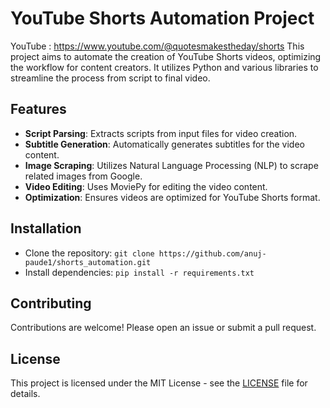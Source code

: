 # YouTube Shorts Automation Project
YouTube : https://www.youtube.com/@quotesmakestheday/shorts
This project aims to automate the creation of YouTube Shorts videos, optimizing the workflow for content creators. It utilizes Python and various libraries to streamline the process from script to final video.

## Features
- **Script Parsing**: Extracts scripts from input files for video creation.
- **Subtitle Generation**: Automatically generates subtitles for the video content.
- **Image Scraping**: Utilizes Natural Language Processing (NLP) to scrape related images from Google.
- **Video Editing**: Uses MoviePy for editing the video content.
- **Optimization**: Ensures videos are optimized for YouTube Shorts format.

## Installation
- Clone the repository: `git clone https://github.com/anuj-paude1/shorts_automation.git `
- Install dependencies: `pip install -r requirements.txt`


## Contributing
Contributions are welcome! Please open an issue or submit a pull request.

## License
This project is licensed under the MIT License - see the [LICENSE](LICENSE) file for details.
